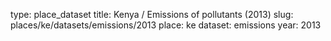 type: place_dataset
title: Kenya / Emissions of pollutants (2013)
slug: places/ke/datasets/emissions/2013
place: ke
dataset: emissions
year: 2013
